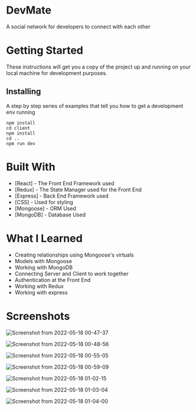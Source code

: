 # DevMate
A social network for developers to connect with each other
# Getting Started
These instructions will get you a copy of the project up and running on your local machine for development purposes.
## Installing
A step by step series of examples that tell you how to get a development env running 

    npm install
    cd client
    npm install
    cd ..
    npm run dev
# Built With
* [React] - The Front End Framework used
* [Redux] - The State Manager used for the Front End
* [Express] - Back End Framework used
* [CSS] - Used for styling
* [Mongoose] - ORM Used
* [MongoDB] - Database Used

# What I Learned
* Creating relationships using Mongoose's virtuals
* Models with Mongoose
* Working with MongoDB
* Connecting Server and Client to work together
* Authentication at the Front End
* Working with Redux
* Working with express

# Screenshots
![Screenshot from 2022-05-18 00-47-37](https://user-images.githubusercontent.com/63536870/168897411-50bfe514-570d-471c-a56d-826c4caa3f97.png)

![Screenshot from 2022-05-18 00-48-56](https://user-images.githubusercontent.com/63536870/168898372-f489fb7a-50df-4482-bbe7-4e826a244056.png)

![Screenshot from 2022-05-18 00-55-05](https://user-images.githubusercontent.com/63536870/168898494-d54f3a8a-2ec3-43f7-9086-975ec37c76e0.png)

![Screenshot from 2022-05-18 00-59-09](https://user-images.githubusercontent.com/63536870/168898660-70dd6742-121e-4084-9d6f-db595a3b8605.png)

![Screenshot from 2022-05-18 01-02-15](https://user-images.githubusercontent.com/63536870/168898790-a2139dae-1171-4728-bf1c-1c5525601e10.png)

![Screenshot from 2022-05-18 01-03-04](https://user-images.githubusercontent.com/63536870/168898886-5fc36452-03be-4e6b-97a7-223a0d5d398f.png)

![Screenshot from 2022-05-18 01-04-00](https://user-images.githubusercontent.com/63536870/168898969-24f27b67-576d-4d37-9679-d612217cbfb3.png)




